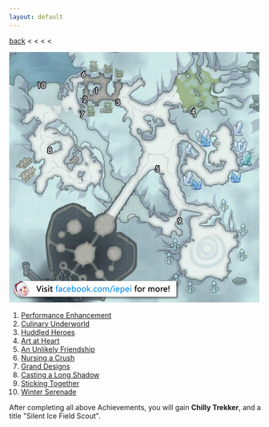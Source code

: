 ```yaml
---
layout: default
---
```


[back](../) < < < <

![Silent Ice Field Conversations](silent-ice-field-conversations.jpg)
1. [Performance Enhancement](https://youtu.be/4MZdbJ71B84)
2. [Culinary Underworld](https://youtu.be/fORlOzqlqnk)
3. [Huddled Heroes](https://youtu.be/TVxCgqNiS7Q)
4. [Art at Heart](https://youtu.be/30Bm0fWTaIg)
5. [An Unlikely Friendship](https://youtu.be/M9tRSGdAX4U)
6. [Nursing a Crush](https://youtu.be/BOkUB6TXMbs)
7. [Grand Designs](https://youtu.be/5qBAYHM5PbI)
8. [Casting a Long Shadow](https://youtu.be/rzs8PClsUzg)
9. [Sticking Together](https://youtu.be/I6T7BhvYSOE)
10. [Winter Serenade](https://youtu.be/r5ECx0JyPrM)

After completing all above Achievements, you will gain **Chilly Trekker**, and a title "Silent Ice Field Scout".
